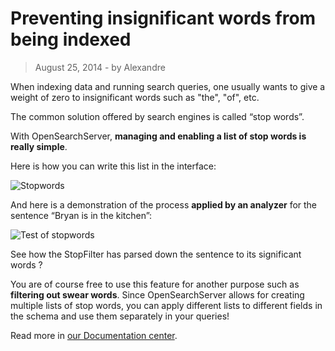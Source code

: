 # Preventing insignificant words from being indexed

> August 25, 2014 - by Alexandre

When indexing data and running search queries, one usually wants to give a weight of zero to insignificant words such as "the", "of", etc.

The common solution offered by search engines is called “stop words”.

With OpenSearchServer, **managing and enabling a list of stop words is really simple**.

Here is how you can write this list in the interface:

![Stopwords](../../images/stopwords.png)

And here is a demonstration of the process **applied by an analyzer** for the sentence “Bryan is in the kitchen”:

![Test of stopwords](../../images/stopwords_analyzer.png)

See how the StopFilter has parsed down the sentence to its significant words ?

You are of course free to use this feature for another purpose such as **filtering out swear words**. Since OpenSearchServer allows for creating multiple lists of stop words, you can apply different lists to different fields in the schema and use them separately in your queries!

Read more in [our Documentation center](http://www.opensearchserver.com/documentation/faq/indexing/how_to_set_up_stop_words.md).
